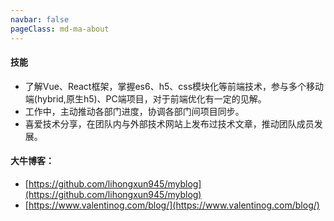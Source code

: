 ```yaml
---
navbar: false
pageClass: md-ma-about
---
```




#### 技能

+ 了解Vue、React框架，掌握es6、h5、css模块化等前端技术，参与多个移动端(hybrid,原生h5)、PC端项目，对于前端优化有一定的见解。
+ 工作中，主动推动各部门进度，协调各部门间项目同步。
+ 喜爱技术分享，在团队内与外部技术网站上发布过技术文章，推动团队成员发展。



#### 大牛博客：

+ [https://github.com/lihongxun945/myblog](https://github.com/lihongxun945/myblog)
+ [https://www.valentinog.com/blog/](https://www.valentinog.com/blog/)

